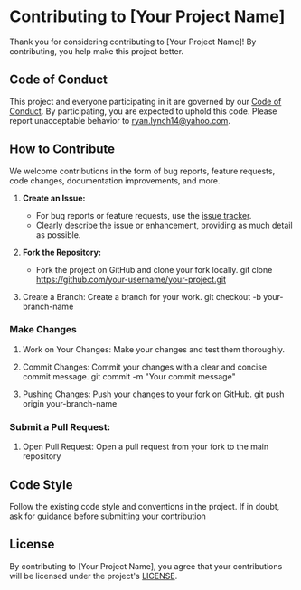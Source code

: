# Contributing to [Your Project Name]

Thank you for considering contributing to [Your Project Name]! By contributing, you help make this project better.

## Code of Conduct

This project and everyone participating in it are governed by our [Code of Conduct](CODE_OF_CONDUCT.md). By participating, you are expected to uphold this code. Please report unacceptable behavior to ryan.lynch14@yahoo.com.

## How to Contribute

We welcome contributions in the form of bug reports, feature requests, code changes, documentation improvements, and more.

1. **Create an Issue:**
   - For bug reports or feature requests, use the [issue tracker](https://github.com/ryanlynch0925/expense-reporting-emails/issues).
   - Clearly describe the issue or enhancement, providing as much detail as possible.

2. **Fork the Repository:**
   - Fork the project on GitHub and clone your fork locally.
   git clone https://github.com/your-username/your-project.git

3. Create a Branch:
    Create a branch for your work.
    git checkout -b your-branch-name

### Make Changes
1. Work on Your Changes:
    Make your changes and test them thoroughly.

2. Commit Changes:
    Commit your changes with a clear and concise commit message.
    git commit -m "Your commit message"

3. Pushing Changes:
    Push your changes to your fork on GitHub.
    git push origin your-branch-name

### Submit a Pull Request:

1. Open Pull Request:
    Open a pull request from your fork to the main repository

## Code Style

Follow the existing code style and conventions in the project. If in doubt, ask for guidance before submitting your contribution

## License

By contributing to [Your Project Name], you agree that your contributions will be licensed under the project's [LICENSE](LICENSE.txt).